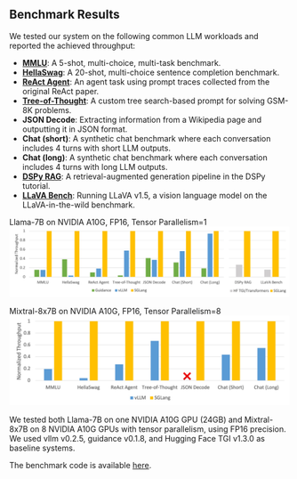 ## Benchmark Results

We tested our system on the following common LLM workloads and reported the achieved throughput:
- **[MMLU](https://arxiv.org/abs/2009.03300)**: A 5-shot, multi-choice, multi-task benchmark.
- **[HellaSwag](https://arxiv.org/abs/1905.07830)**: A 20-shot, multi-choice sentence completion benchmark.
- **[ReAct Agent](https://arxiv.org/abs/2210.03629)**: An agent task using prompt traces collected from the original ReAct paper.
- **[Tree-of-Thought](https://arxiv.org/pdf/2305.10601.pdf)**: A custom tree search-based prompt for solving GSM-8K problems.
- **JSON Decode**: Extracting information from a Wikipedia page and outputting it in JSON format.
- **Chat (short)**: A synthetic chat benchmark where each conversation includes 4 turns with short LLM outputs.
- **Chat (long)**: A synthetic chat benchmark where each conversation includes 4 turns with long LLM outputs.
- **[DSPy RAG](https://github.com/stanfordnlp/dspy)**: A retrieval-augmented generation pipeline in the DSPy tutorial.
- **[LLaVA Bench](https://github.com/haotian-liu/LLaVA)**: Running LLaVA v1.5, a vision language model on the LLaVA-in-the-wild benchmark.


Llama-7B on NVIDIA A10G, FP16, Tensor Parallelism=1
![llama_7b](../assets/llama_7b.jpg)

Mixtral-8x7B on NVIDIA A10G, FP16, Tensor Parallelism=8
![mixtral_8x7b](../assets/mixtral_8x7b.jpg)

We tested both Llama-7B on one NVIDIA A10G GPU (24GB) and Mixtral-8x7B on 8 NVIDIA A10G GPUs with tensor parallelism, using FP16 precision. We used vllm v0.2.5, guidance v0.1.8, and Hugging Face TGI v1.3.0 as baseline systems.

The benchmark code is available [here](https://github.com/sgl-project/sglang/tree/main/benchmark).
